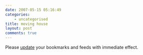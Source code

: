 ```yaml
---
date: 2007-05-15 05:16:49
categories:
    - uncategorised
title: moving house
layout: post
comments: true
---
```

Please [update](http://my.telegraph.co.uk/lordst_stevensbarnstormworth/)
your bookmarks and feeds with immediate effect.
